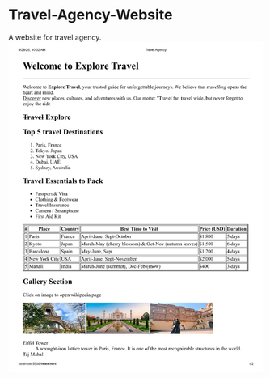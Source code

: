# Travel-Agency-Website
A website for travel agency.
![Home Page](images/YashPandey_202501100400374_page-0001.jpg)
